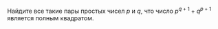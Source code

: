 Найдите все такие пары простых чисел $p$ и $q$, что число $p^{q+1}+q^{p+1}$ является полным квадратом.